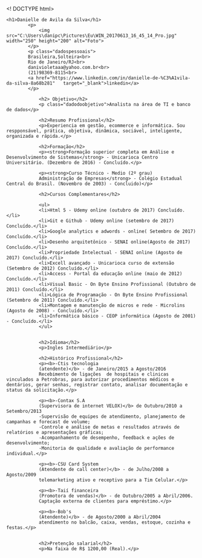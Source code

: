 
<! DOCTYPE html>
<html lang="pt-br">
    <head>
        <meta charset="utf-8">
        <meta name="description" content=" curriculo danielle web">
        <title> Curriculo Danielle </title>
        <link type="text/css" rel="stylesheet" href="estilo.css">
        <style>
            H2{color:darkblue}
        </style>
    </head>
</html>

<body>

    
    <h1>Danielle de Avila da Silva</h1>
            <p>
                <img src="C:\Users\danipc\Pictures\Eu\WIN_20170613_16_45_14_Pro.jpg" width="250" height="200" alt="Foto">
            </p>
            <p class="dadospessoais">
            Brasileira,Solteira<br>          
            Rio de Janeiro/RJ<br>
            danivioletaaa@yahoo.com.br<br>
            (21)98369-8115<br>
            <a href="https://www.linkedin.com/in/danielle-de-%C3%A1vila-da-silva-8a68b281"   target="_blank">linkedin</a>
            </p> 

                <h2> Objetivo</h2>
                <p class="dadodoobjetivo">Analista na área de TI e banco de dados</p>

                <h2>Resumo Profissional</h2>
                <p>Experiencia em gestão, ecommerce e informática. Sou respponsável, prática, objetiva, dinâmica, sociável, inteligente, organizada e rápida.</p>

                <h2>Formação</h2>
                <p><strong>Formação superior completa em Análise e Desenvolvimento de Sistemas</strong> - Unicarioca Centro Universitário. (Dezembro de 2016) - Concluído.</p>

                <p><strong>Curso Técnico - Medio (2º grau)
                Administração de Empresas</strong> - Colégio Estadual Central do Brasil. (Novembro de 2003) - Concluido)</p>

                <h2>Cursos Complementares</h2>
            
                <ul>
                <li>Html 5 - Udemy online (outubro de 2017) Concluído.</li>
                <li>Git e Github - Udemy online (setembro de 2017) Concluído.</li>
                <li>Google analytics e adwords - online( Setembro de 2017) Concluído.</li>
                <li>Desenho arquitetônico - SENAI online(Agosto de 2017) Concluído.</li>
                <li>Propriedade Intelectual - SENAI online (Agosto de 2017) Concluído.</li>
                <li>Excell avançado - Unicarioca curso de extensão (Setembro de 2012) Concluído.</li>
                <li>Access - Portal da educação online (maio de 2012) Concluído.</li>
                <li>Visual Basic - On Byte Ensino Profissional (Outubro de 2011) Concluído.</li>
                <li>Lógica de Programação - On Byte Ensino Profissional (Setembro de 2011) Concluído.</li>
                <li>Montagem e manutenção de micros e rede - Microlins (Agosto de 2008) - Concluído.</li>
                <li>Informática básico - CEOP informática (Agosto de 2001) - Concluído.</li>
                </ul>
                

                <h2>Idioma</h2>
                <p>Ingles Intermediário</p>

                <h2>Histórico Profissional</h2>
                <p><b>-Ctis tecnologia
                (atendente)</b> - de Janeiro/2015 a Agosto/2016
                Recebimento de ligações  de hospitais e clinicas vinculados a Petrobras, para autorizar procedimentos médicos e dentários, gerar senhas, registrar contato, analisar documentação e status da solicitação.</p>

                <p><b>-Contax S.A
                (Supervisora de internet VELOX)</b> de Outubro/2010 a Setembro/2013
                -Supervisão de equipes de atendimento, planejamento de campanhas e forecast de volume;
                -Controle e análise de metas e resultados através de relatórios e apresentações gráficas;
                -Acompanhamento de desempenho, feedback e ações de desenvolvimento;
                -Monitoria de qualidade e avaliação de performance individual.</p>

                <p><b>-CSU Card System 
                (Atendente de call center)</b> - de Julho/2008 a Agosto/2009
                telemarketing ativo e receptivo para a Tim Celular.</p>

                <p><b>-Taií financeira
                (Promotora de vendas)</b> - de Outubro/2005 a Abril/2006.
                Captação externa de clientes para empréstimo.</p>

                <p><b>-Bob's 
                (Atendente)</b> - de Agosto/2000 a Abril/2004
                atendimento no balcão, caixa, vendas, estoque, cozinha e festas.</p>


                <h2>Pretenção salarial</h2>
                <p>Na faixa de R$ 1200,00 (Real).</p>

</body>























